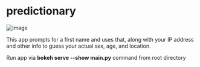 # predictionary

![image](https://github.com/user-attachments/assets/3e4995f0-49e2-4a31-8581-57f9dc88b64e)

This app prompts for a first name and uses that, along with your IP address and other info to guess your actual sex, age, and location.


Run app via **bokeh serve --show main.py** command from root directory
